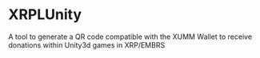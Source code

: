 # XRPLUnity
A tool to generate a QR code compatible with the XUMM Wallet to receive donations within Unity3d games in XRP/EMBRS
